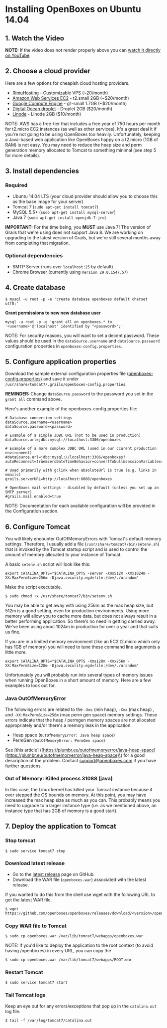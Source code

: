 # Installing OpenBoxes on Ubuntu 14.04

## 1. Watch the Video

**NOTE:** If the video does not render properly above you can [watch it directly on YouTube](https://www.youtube.com/watch?v=TGC16JvbxiY).

## 2. Choose a cloud provider

Here are a few options for cheapish cloud hosting providers.

* [RimuHosting](https://rimuhosting.com/order/v2orderstart.jsp) - Customizable VPS \(~20/month\)
* [Amazon Web Services EC2](http://www.ec2instances.info/) - t2.small 2GB \(~$20/month\)
* [Google Compute Engine](https://cloud.google.com/compute/pricing) - g1-small 1.7GB \(~$20/month\)
* [Digital Ocean droplet](https://www.digitalocean.com/pricing/) - Droplet 2GB \($20/month\)
* [Linode](https://www.linode.com/pricing) - Linode 2GB \($10/month\)

NOTE: AWS has a free-tier that includes a free year of 750 hours per month for t2.micro EC2 instances \(as well as other services\). It's a great deal it if you're not going to be using OpenBoxes too heavily. Unfortunately, keeping a Java-based web application like OpenBoxes happy on a t2.micro \(1GB of RAM\) is not easy. You may need to reduce the heap size and perm generation memory allocated to Tomcat to something minimal \(see step 5 for more details\).

## 3. Install dependencies

### Required

* Ubuntu 14.04 LTS \(your cloud provider should allow you to choose this as the base image for your server\)
* Tomcat 7 \(`sudo apt-get install tomcat7`\)
* MySQL 5.5+ \(`sudo apt-get install mysql-server`\)
* Java 7 \(`sudo apt-get install openjdk-7-jre`\)

**IMPORTANT:** For the time being, you **MUST** use Java 7! The version of Grails that we're using does not support Java 8. We are working on upgrading to the latest version of Grails, but we're still several months away from completing that migration.

### Optional dependencies

* SMTP Server \(runs over `localhost:25` by default\)
* Chrome Browser \(currently using `Version 29.0.1547.57`\)

## 4. Create database

```text
$ mysql -u root -p -e 'create database openboxes default charset utf8;'
```

**Grant permissions to new new database user**

```text
mysql -u root -p -e 'grant all on openboxes.* to '<username>'@'localhost' identified by "<password>";'
```

NOTE: For security reasons, you will want to set a decent password. These values should be used in the `dataSource.username` and `dataSource.password` configuration properties in `openboxes-config.properties`.

## 5. Configure application properties

Download the sample external configuration properties file \([openboxes-config.properties](https://github.com/openboxes/openboxes/blob/master/deploy/openboxes-config.properties)\) and save it under `/usr/share/tomcat7/.grails/openboxes-config.properties`.

**REMINDER:** Change `dataSource.password` to the password you set in the `grant all` command above.

Here's another example of the openboxes-config.properties file:

```text
# Database connection settings
dataSource.username=<username>
dataSource.password=<password>

# Example of a simple JDBC URL (not to be used in production)
dataSource.url=jdbc:mysql://localhost:3306/openboxes

# Example of a more complex JDBC URL (used in our ccurent production environment)
#dataSource.url=jdbc:mysql://localhost:3306/openboxes?autoReconnect=true&zeroDateTimeBehavior=convertToNull&sessionVariables=storage_engine=InnoDB

# Used primarily with g:link when absoluteUrl is true (e.g. links in emails)
grails.serverURL=http://localhost:8080/openboxes

# OpenBoxes mail settings - disabled by default (unless you set up an SMTP server)
#grails.mail.enabled=true
```

NOTE: Documentation for each available configuration will be provided in the Configuration section.

## 6. Configure Tomcat

You will likely encounter OutOfMemoryErrors with Tomcat's default memory settings. Therefore, I usually add a file \(`/usr/share/tomcat7/bin/setenv.sh`\) that is invoked by the Tomcat startup script and is used to control the amount of memory allocated to your instance of Tomcat.

A basic `setenv.sh` script will look like this:

```text
export CATALINA_OPTS="$CATALINA_OPTS -server -Xms512m -Xmx1024m -XX:MaxPermSize=256m -Djava.security.egd=file:/dev/./urandom"
```

Make the script executable.

```text
$ sudo chmod +x /usr/share/tomcat7/bin/setenv.sh
```

You may be able to get away with using 256m as the max heap size, but 512m is a good setting, even for production environments. Using more memory will allow you to cache more data, but does not always result in a better performing application. So there's no need in getting carried away. We've been using about 1024m in production for over a year and that suits us fine.

If you are in a limited memory environment \(like an EC2 t2.micro which only has 1GB of memory\) you will need to tune these command line arguments a little more.

```text
export CATALINA_OPTS="$CATALINA_OPTS -Xms128m -Xmx256m -XX:MaxPermSize=128m -Djava.security.egd=file:/dev/./urandom"
```

Unfortunately you will probably run into several types of memory issues when running OpenBoxes in a short amount of memory. Here are a few examples to look out for.

### Java OutOfMemoryError

The following errors are related to the `-Xms` \(min heap\), `-Xmx` \(max heap\) , and `-XX:MaxPermSize=256m` \(max perm gen space\) memory settings. These errors indicate that the heap / permgen memory spaces are not allocated appropriately and/or there's a memory leak in the application.

* Heap space \(`OutOfMemoryError: Java heap space`\)
* PermGen \(`OutOfMemoryError: PermGen space`\)

See \[this article\] \([https://plumbr.eu/outofmemoryerror/java-heap-space](https://plumbr.eu/outofmemoryerror/java-heap-space)\) for a good description of the problem. Contact [support@openboxes.com](mailto:support@openboxes.com) if you have further questions.

### Out of Memory: Killed process 31088 \(java\)

In this case, the Linux kernel has killed your Tomcat instance because it over stepped the OS bounds on memory. At this point, you may have increased the max heap size as much as you can. This probably means you need to upgrade to a larger instance type \(i.e. as we mentioned above, an instance type that has 2GB of memory is a good start\).

## 7. Deploy the application to Tomcat

### Stop tomcat

```text
$ sudo service tomcat7 stop
```

### Download latest release

* Go to the  [latest release](https://github.com/openboxes/openboxes/releases/latest) page on GitHub.
* Download the WAR file \(`openboxes.war`\) associated with the latest release.

If you wanted to do this from the shell use wget with the following URL to get the latest WAR file.

```text
$ wget https://github.com/openboxes/openboxes/releases/download/<version>/openboxes.war
```

### Copy WAR file to Tomcat

```text
$ sudo cp openboxes.war /var/lib/tomcat7/webapps/openboxes.war
```

NOTE: If you'd like to deploy the application to the root context \(to avoid having /openboxes\) in every URL, you can copy the

```text
$ sudo cp openboxes.war /var/lib/tomcat7/webapps/ROOT.war
```

### Restart Tomcat

```text
$ sudo service tomcat7 start
```

### Tail Tomcat logs

Keep an eye out for any errors/exceptions that pop up in the `catalina.out` log file.

```text
$ tail -f /var/log/tomcat7/catalina.out
```

